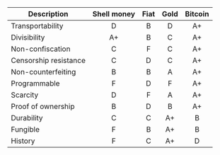 | Description           | Shell money   | Fiat          | Gold          | Bitcoin       |
|-----------------------|:-------------:|:-------------:|:-------------:|:-------------:|
| Transportability      | D             | B             | D             | A+            |
| Divisibility          | A+            | B             | C             | A+            |
| Non-confiscation      | C             | F             | C             | A+            |
| Censorship resistance | C             | D             | C             | A+            |
| Non-counterfeiting    | B             | B             | A             | A+            |
| Programmable          | F             | D             | F             | A+            |
| Scarcity              | D             | F             | A             | A+            |
| Proof of ownership    | B             | D             | B             | A+            |
| Durability            | C             | C             | A+            | B             |
| Fungible              | F             | B             | A+            | B             |
| History               | F             | C             | A+            | D             |
